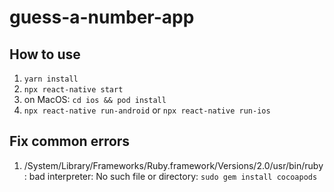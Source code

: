 # guess-a-number-app

## How to use

1. `yarn install`
2. `npx react-native start`
3. on MacOS: `cd ios && pod install`
4. `npx react-native run-android` or `npx react-native run-ios`

## Fix common errors

1. /System/Library/Frameworks/Ruby.framework/Versions/2.0/usr/bin/ruby: bad interpreter: No such file or directory:
   `sudo gem install cocoapods`
